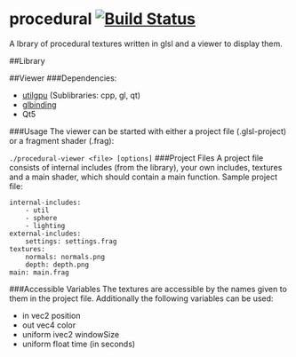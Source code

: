 # procedural [![Build Status](https://travis-ci.org/simonkrogmann/procedural.svg?branch=master)](https://travis-ci.org/simonkrogmann/procedural)
A lbrary of procedural textures written in glsl and a viewer to display them.

##Library

##Viewer
###Dependencies:
* [utilgpu](https://github.com/simonkrogmann/utilgpu) (Sublibraries: cpp, gl, qt)
* [glbinding](https://github.com/cginternals/glbinding)
* Qt5

###Usage
The viewer can be started with either a project file (.glsl-project) or a fragment shader (.frag):

`./procedural-viewer <file> [options]`
###Project Files
A project file consists of internal includes (from the library), your own includes, textures and a main shader, which should contain a main function.
Sample project file:
```
internal-includes:
    - util
    - sphere
    - lighting
external-includes:
    settings: settings.frag
textures:
    normals: normals.png
    depth: depth.png
main: main.frag
```
###Accessible Variables
The textures are accessible by the names given to them in the project file. Additionally the following variables can be used:
* in vec2 position
* out vec4 color
* uniform ivec2 windowSize
* uniform float time (in seconds)
